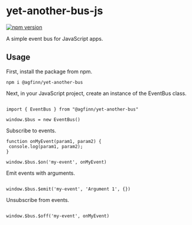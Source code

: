 # yet-another-bus-js

[![npm version](https://badge.fury.io/js/@agfinn%2Fyet-another-bus.svg)](https://badge.fury.io/js/@agfinn%2Fyet-another-bus)

A simple event bus for JavaScript apps.

## Usage

First, install the package from npm.

```npm i @agfinn/yet-another-bus```

Next, in your JavaScript project, create an instance of the EventBus class.

```

import { EventBus } from "@agfinn/yet-another-bus"

window.$bus = new EventBus()

```

Subscribe to events.

```
function onMyEvent(param1, param2) {
 console.log(param1, param2);
}

window.$bus.$on('my-event', onMyEvent)

```

Emit events with arguments.

```

window.$bus.$emit('my-event', 'Argument 1', {})

```

Unsubscribe from events.

```

window.$bus.$off('my-event', onMyEvent)

```

